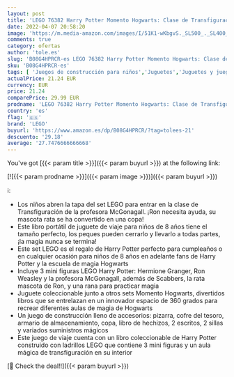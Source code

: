 ```yaml
---
layout: post
title: 'LEGO 76382 Harry Potter Momento Hogwarts: Clase de Transfiguración  Juego de Viaje en Forma de Libro  Regalo para Niños +8 años'
date: 2022-04-07 20:58:20
image: 'https://m.media-amazon.com/images/I/51K1-wKbgvS._SL500_._SL400_.jpg'
comments: true
category: ofertas
author: 'tole.es'
slug: 'B08G4HPRCR-es LEGO 76382 Harry Potter Momento Hogwarts: Clase de...'
sku: 'B08G4HPRCR-es'
tags: [ 'Juegos de construcción para niños','Juguetes','Juguetes y juegos','Sets de construcción','lego', ]
actualPrice: 21.24 EUR
currency: EUR
price: 21.24
comparePrice: 29.99 EUR
prodname: 'LEGO 76382 Harry Potter Momento Hogwarts: Clase de Transfiguración  Juego de Viaje en Forma de Libro  Regalo para Niños +8 años'
country: 'es'
flag: '🇪🇸'
brand: 'LEGO'
buyurl: 'https://www.amazon.es/dp/B08G4HPRCR/?tag=tolees-21'
descuento: '29.18'
average: '27.7476666666668'
---
```


You've got [{{< param title >}}]({{< param buyurl >}}) at the following link:

[![{{< param prodname >}}]({{< param image >}})]({{< param buyurl >}})

ℹ️:

- Los niños abren la tapa del set LEGO para entrar en la clase de Transfiguración de la profesora McGonagall. ¡Ron necesita ayuda, su mascota rata se ha convertido en una copa!
- Este libro portátil de juguete de viaje para niños de 8 años tiene el tamaño perfecto, los peques pueden cerrarlo y llevarlo a todas partes, ¡la magia nunca se termina!
- Este set LEGO es el regalo de Harry Potter perfecto para cumpleaños o en cualquier ocasión para niños de 8 años en adelante fans de Harry Potter y la escuela de magia Hogwarts
- Incluye 3 mini figuras LEGO Harry Potter: Hermione Granger, Ron Weasley y la profesora McGonagall, además de Scabbers, la rata mascota de Ron, y una rana para practicar magia
- Juguete coleccionable junto a otros sets Momento Hogwarts, divertidos libros que se entrelazan en un innovador espacio de 360 grados para recrear diferentes aulas de magia de Hogwarts
- Un juego de construcción lleno de accesorios: pizarra, cofre del tesoro, armario de almacenamiento, copa, libro de hechizos, 2 escritos, 2 sillas y variados suministros mágicos
- Este juego de viaje cuenta con un libro coleccionable de Harry Potter construido con ladrillos LEGO que contiene 3 mini figuras y un aula mágica de transfiguración en su interior

[🛒 Check the deal!!]({{< param buyurl >}})
